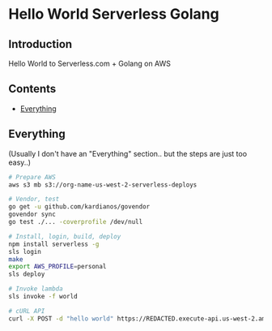 # Hello World Serverless Golang

## Introduction

Hello World to Serverless.com + Golang on AWS

## Contents

- [Everything](#everything)

## Everything

(Usually I don't have an "Everything" section.. but the steps are just too easy..)

```bash
# Prepare AWS
aws s3 mb s3://org-name-us-west-2-serverless-deploys

# Vendor, test
go get -u github.com/kardianos/govendor
govendor sync
go test ./... -coverprofile /dev/null

# Install, login, build, deploy
npm install serverless -g
sls login
make
export AWS_PROFILE=personal
sls deploy

# Invoke lambda
sls invoke -f world

# cURL API
curl -X POST -d "hello world" https://REDACTED.execute-api.us-west-2.amazonaws.com/dev/hello
```
